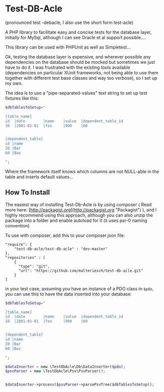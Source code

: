 Test-DB-Acle
============

(pronounced test -debacle, I also use the short form test-acle)

A PHP library to facilitate easy and concise tests for the database layer, initially 
for MySql, although I can see Oracle et al support possible.... 

This library can be used with PHPUnit as well as Simpletest...

Ok, testing the database layer is expensive, and wherever possible any dependencies on the database should be mocked but sometimes we just have to do it. I was frustrated with the existing tools available (dependencies on particular XUnit frameworks, not being able to use them together with different test base classes and way too verbose), so I set up my own.

The idea is to use a "pipe-separated-values" text string to set up test fixtures like this:
```php
$dbTablesToSetup="

[table_name]
id  |date        |name    |value  |dependent_table_id
10  |2001-01-01  |foo     |900    |60


[dependent_table]
id |name
20 |Bar
60 |Baz

";
```

Where the framework itself knows which columns are not NULL-able in the table and inserts default values...


How To Install
--------------

The easiest way of installing Test-Db-Acle is by using composer ( Read more here: [http://packagist.org](http://packagist.org "Packagist") ), and I highly recommend using this approach,
although you can also unzip the package into a folder and enable autoload for it (it uses psr-0 naming convention)

To use with composer, add this to your composer.json file:

    "require": {
        "test-db-acle/test-db-acle" : "dev-master"
    },
    "repositories" : [
        {
          "type": "git",
          "url": "https://github.com/malteriesch/test-db-acle.git"
        }
    ]


in your test case, assuming you have an instance of a PDO class in ```$pdo```, you can use this to have the data inserted into your database:
```php
$dbTablesToSetup="

[table_name]
id  |date        |name    |value  |dependent_table_id
10  |2001-01-01  |foo     |900    |60


[dependent_table]
id |name
20 |Bar
60 |Baz

";

$dataInserter = new \TestDbAcle\Db\DataInserter($pdo);
$psvParser = new \TestDbAcle\Psv\PsvParser();


$dataInserter->process($psvParser->parsePsvTree($dbTablesToSetup));
```
